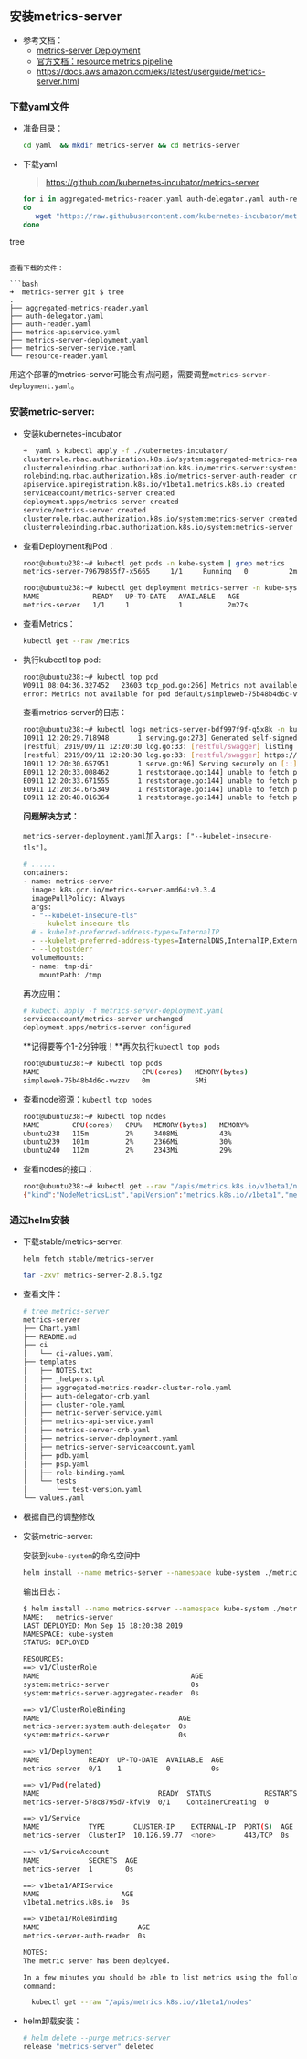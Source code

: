## 安装metrics-server

- 参考文档：
  - [metrics-server Deployment](https://github.com/kubernetes-incubator/metrics-server/tree/master/deploy/)
  - [官方文档：resource metrics pipeline](https://kubernetes.io/docs/tasks/debug-application-cluster/resource-metrics-pipeline/)
  - https://docs.aws.amazon.com/eks/latest/userguide/metrics-server.html

### 下载yaml文件

- 准备目录：

  ```bash
  cd yaml  && mkdir metrics-server && cd metrics-server
  ```

- 下载yaml

  > https://github.com/kubernetes-incubator/metrics-server
  
  ```bash
  for i in aggregated-metrics-reader.yaml auth-delegator.yaml auth-reader.yaml metrics-apiservice.yaml metrics-server-deployment.yaml metrics-server-service.yaml resource-reader.yaml
  do
     wget "https://raw.githubusercontent.com/kubernetes-incubator/metrics-server/master/deploy/1.8+/${i}"
  done
  
tree
  ```

  查看下载的文件：
  
  ```bash
  ➜  metrics-server git $ tree
  .
  ├── aggregated-metrics-reader.yaml
  ├── auth-delegator.yaml
  ├── auth-reader.yaml
  ├── metrics-apiservice.yaml
  ├── metrics-server-deployment.yaml
  ├── metrics-server-service.yaml
└── resource-reader.yaml
  ```
  
  用这个部署的metrics-server可能会有点问题，需要调整`metrics-server-deployment.yaml`。

### 安装metric-server:

- 安装kubernetes-incubator

  ```bash
  ➜  yaml $ kubectl apply -f ./kubernetes-incubator/
  clusterrole.rbac.authorization.k8s.io/system:aggregated-metrics-reader created
  clusterrolebinding.rbac.authorization.k8s.io/metrics-server:system:auth-delegator created
  rolebinding.rbac.authorization.k8s.io/metrics-server-auth-reader created
  apiservice.apiregistration.k8s.io/v1beta1.metrics.k8s.io created
  serviceaccount/metrics-server created
  deployment.apps/metrics-server created
  service/metrics-server created
  clusterrole.rbac.authorization.k8s.io/system:metrics-server created
  clusterrolebinding.rbac.authorization.k8s.io/system:metrics-server created
  ```

  

- 查看Deployment和Pod：

  ```bash
  root@ubuntu238:~# kubectl get pods -n kube-system | grep metrics
  metrics-server-79679855f7-x5665     1/1     Running   0          2m25s
  
  root@ubuntu238:~# kubectl get deployment metrics-server -n kube-system
  NAME             READY   UP-TO-DATE   AVAILABLE   AGE
  metrics-server   1/1     1            1           2m27s
  ```

- 查看Metrics：

  ```bash
  kubectl get --raw /metrics
  ```

- 执行kubectl top pod:

  ```bash
  root@ubuntu238:~# kubectl top pod
  W0911 08:04:36.327452   23603 top_pod.go:266] Metrics not available for pod default/simpleweb-75b48b4d6c-vwzzv, age: 2h31m19.327443467s
  error: Metrics not available for pod default/simpleweb-75b48b4d6c-vwzzv, age: 2h31m19.327443467s
  ```

  查看metrics-server的日志：

  ```bash
  root@ubuntu238:~# kubectl logs metrics-server-bdf997f9f-q5x8k -n kube-system
  I0911 12:20:29.718948       1 serving.go:273] Generated self-signed cert (apiserver.local.config/certificates/apiserver.crt, apiserver.local.config/certificates/apiserver.key)
  [restful] 2019/09/11 12:20:30 log.go:33: [restful/swagger] listing is available at https://:443/swaggerapi
  [restful] 2019/09/11 12:20:30 log.go:33: [restful/swagger] https://:443/swaggerui/ is mapped to folder /swagger-ui/
  I0911 12:20:30.657951       1 serve.go:96] Serving securely on [::]:443
  E0911 12:20:33.008462       1 reststorage.go:144] unable to fetch pod metrics for pod default/simpleweb-75b48b4d6c-vwzzv: no metrics known for pod
  E0911 12:20:33.671555       1 reststorage.go:144] unable to fetch pod metrics for pod default/simpleweb-75b48b4d6c-vwzzv: no metrics known for pod
  E0911 12:20:34.675349       1 reststorage.go:144] unable to fetch pod metrics for pod default/simpleweb-75b48b4d6c-vwzzv: no metrics known for pod
  E0911 12:20:48.016364       1 reststorage.go:144] unable to fetch pod metrics for pod default/simpleweb-75b48b4d6c-vwzzv: no metrics known for pod
  ```

  **问题解决方式：**

  `metrics-server-deployment.yaml`加入`args: ["--kubelet-insecure-tls"]`。

  ```bash
  # ......
  containers:
  - name: metrics-server
    image: k8s.gcr.io/metrics-server-amd64:v0.3.4
    imagePullPolicy: Always
    args:
    - "--kubelet-insecure-tls"
    - --kubelet-insecure-tls
    # - kubelet-preferred-address-types=InternalIP
    - --kubelet-preferred-address-types=InternalDNS,InternalIP,ExternalDNS,ExternalIP,Hostname
    - --logtostderr
    volumeMounts:
    - name: tmp-dir
      mountPath: /tmp
  ```

  再次应用：

  ```bash
  # kubectl apply -f metrics-server-deployment.yaml
  serviceaccount/metrics-server unchanged
  deployment.apps/metrics-server configured
  ```

  **记得要等个1-2分钟哦！**再次执行`kubectl top pods`

  ```bash
  root@ubuntu238:~# kubectl top pods
  NAME                         CPU(cores)   MEMORY(bytes)
  simpleweb-75b48b4d6c-vwzzv   0m           5Mi
  ```

- 查看node资源：`kubectl top nodes`

  ```bash
  root@ubuntu238:~# kubectl top nodes
  NAME        CPU(cores)   CPU%   MEMORY(bytes)   MEMORY%
  ubuntu238   115m         2%     3408Mi          43%
  ubuntu239   101m         2%     2366Mi          30%
  ubuntu240   112m         2%     2343Mi          29%
  ```

- 查看nodes的接口：

  ```bash
  root@ubuntu238:~# kubectl get --raw "/apis/metrics.k8s.io/v1beta1/nodes"
  {"kind":"NodeMetricsList","apiVersion":"metrics.k8s.io/v1beta1","metadata":{"selfLink":"/apis/metrics.k8s.io/v1beta1/nodes"},"items":[{"metadata":{"name":"ubuntu240","selfLink":"/apis/metrics.k8s.io/v1beta1/nodes/ubuntu240","creationTimestamp":"2019-09-16T18:25:59Z"},"timestamp":"2019-09-16T18:25:47Z","window":"30s","usage":{"cpu":"313741047n","memory":"5737468Ki"}},{"metadata":{"name":"ubuntu238","selfLink":"/apis/metrics.k8s.io/v1beta1/nodes/ubuntu238","creationTimestamp":"2019-09-16T18:25:59Z"},"timestamp":"2019-09-16T18:25:38Z","window":"30s","usage":{"cpu":"296100938n","memory":"2751128Ki"}},{"metadata":{"name":"ubuntu239","selfLink":"/apis/metrics.k8s.io/v1beta1/nodes/ubuntu239","creationTimestamp":"2019-09-16T18:25:59Z"},"timestamp":"2019-09-16T18:25:42Z","window":"30s","usage":{"cpu":"207934805n","memory":"5203728Ki"}}]}
  ```

  

### 通过helm安装

- 下载stable/metrics-server:

  ```bash
  helm fetch stable/metrics-server
  
  tar -zxvf metrics-server-2.8.5.tgz
  ```

- 查看文件：

  ```bash
  # tree metrics-server
  metrics-server
  ├── Chart.yaml
  ├── README.md
  ├── ci
  │   └── ci-values.yaml
  ├── templates
  │   ├── NOTES.txt
  │   ├── _helpers.tpl
  │   ├── aggregated-metrics-reader-cluster-role.yaml
  │   ├── auth-delegator-crb.yaml
  │   ├── cluster-role.yaml
  │   ├── metric-server-service.yaml
  │   ├── metrics-api-service.yaml
  │   ├── metrics-server-crb.yaml
  │   ├── metrics-server-deployment.yaml
  │   ├── metrics-server-serviceaccount.yaml
  │   ├── pdb.yaml
  │   ├── psp.yaml
  │   ├── role-binding.yaml
  │   └── tests
  │       └── test-version.yaml
  └── values.yaml
  ```

- 根据自己的调整修改

- 安装metric-server:

  安装到`kube-system`的命名空间中

  ```bash
  helm install --name metrics-server --namespace kube-system ./metrics-server
  ```

  输出日志：

  ```bash
  $ helm install --name metrics-server --namespace kube-system ./metrics-server
  NAME:   metrics-server
  LAST DEPLOYED: Mon Sep 16 18:20:38 2019
  NAMESPACE: kube-system
  STATUS: DEPLOYED
  
  RESOURCES:
  ==> v1/ClusterRole
  NAME                                     AGE
  system:metrics-server                    0s
  system:metrics-server-aggregated-reader  0s
  
  ==> v1/ClusterRoleBinding
  NAME                                  AGE
  metrics-server:system:auth-delegator  0s
  system:metrics-server                 0s
  
  ==> v1/Deployment
  NAME            READY  UP-TO-DATE  AVAILABLE  AGE
  metrics-server  0/1    1           0          0s
  
  ==> v1/Pod(related)
  NAME                             READY  STATUS             RESTARTS  AGE
  metrics-server-578c8795d7-kfvl9  0/1    ContainerCreating  0         0s
  
  ==> v1/Service
  NAME            TYPE       CLUSTER-IP    EXTERNAL-IP  PORT(S)  AGE
  metrics-server  ClusterIP  10.126.59.77  <none>       443/TCP  0s
  
  ==> v1/ServiceAccount
  NAME            SECRETS  AGE
  metrics-server  1        0s
  
  ==> v1beta1/APIService
  NAME                    AGE
  v1beta1.metrics.k8s.io  0s
  
  ==> v1beta1/RoleBinding
  NAME                        AGE
  metrics-server-auth-reader  0s
  
  NOTES:
  The metric server has been deployed.
  
  In a few minutes you should be able to list metrics using the following
  command:
  
    kubectl get --raw "/apis/metrics.k8s.io/v1beta1/nodes"
  
  ```

- helm卸载安装：

  ```bash
  # helm delete --purge metrics-server
  release "metrics-server" deleted
  ```

  